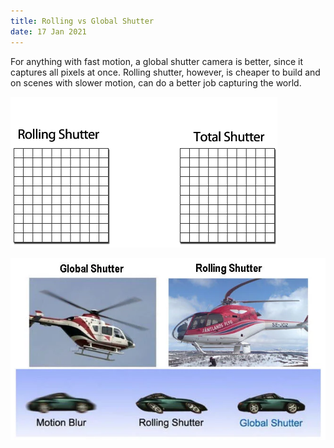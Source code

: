 ```yaml
---
title: Rolling vs Global Shutter
date: 17 Jan 2021
---
```



For anything with fast motion, a global shutter camera is better, since it captures all pixels at once. Rolling shutter, however, is cheaper to build and on scenes with slower motion, can do a better job capturing the world.

![](rolling-shutter.gif)

![](rolling-shutter.webp)

